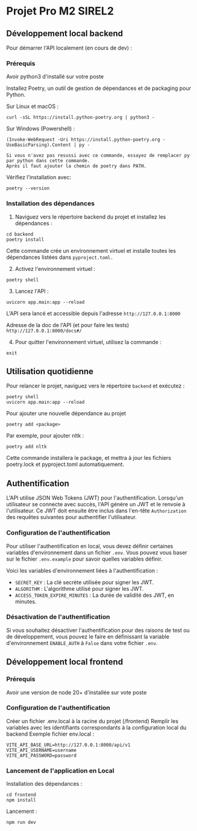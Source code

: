 # Projet Pro M2 SIREL2

## Développement local backend

Pour démarrer l'API localement (en cours de dev) :

### Prérequis

Avoir python3 d'installé sur votre poste

Installez Poetry, un outil de gestion de dépendances et de packaging pour Python.

Sur Linux et macOS :
```
curl -sSL https://install.python-poetry.org | python3 -
```

Sur Windows (Powershell) :
```
(Invoke-WebRequest -Uri https://install.python-poetry.org -UseBasicParsing).Content | py -

Si vous n'avez pas resussi avec ce commande, essayez de remplacer py par python dans cette commande.
Après il faut ajouter la chemin de poetry dans PATH.
```

Vérifiez l'installation avec:
```
poetry --version
```

### Installation des dépendances
1. Naviguez vers le répertoire backend du projet et installez les dépendances :

```
cd backend
poetry install
```

Cette commande crée un environnement virtuel et installe toutes les dépendances listées dans `pyproject.toml.`

2. Activez l'environnement virtuel :
```
poetry shell
```

3. Lancez l'API :
```
uvicorn app.main:app --reload
```

L'API sera lancé et accessible depuis l'adresse `http://127.0.0.1:8000`

Adresse de la doc de l'API (et pour faire les tests) `http://127.0.0.1:8000/docs#/`

4. Pour quitter l'environnement virtuel, utilisez la commande :
```
exit
```

## Utilisation quotidienne

Pour relancer le projet, naviguez vers le répertoire `backend` et exécutez :

```
poetry shell
uvicorn app.main:app --reload
```

Pour ajouter une nouvelle dépendance au projet
```
poetry add <package>
```

Par exemple, pour ajouter nltk :
```
poetry add nltk
```

Cette commande installera le package, et mettra à jour les fichiers poetry.lock et pyproject.toml automatiquement.


## Authentification

L'API utilise JSON Web Tokens (JWT) pour l'authentification. Lorsqu'un utilisateur se connecte avec succès, l'API génère un JWT et le renvoie à l'utilisateur. Ce JWT doit ensuite être inclus dans l'en-tête `Authorization` des requêtes suivantes pour authentifier l'utilisateur.

### Configuration de l'authentification

Pour utiliser l'authentification en local, vous devez définir certaines variables d'environnement dans un fichier `.env`. Vous pouvez vous baser sur le fichier `.env.example` pour savoir quelles variables définir.

Voici les variables d'environnement liées à l'authentification :

- `SECRET_KEY` : La clé secrète utilisée pour signer les JWT.
- `ALGORITHM` : L'algorithme utilisé pour signer les JWT.
- `ACCESS_TOKEN_EXPIRE_MINUTES` : La durée de validité des JWT, en minutes.

### Désactivation de l'authentification

Si vous souhaitez désactiver l'authentification pour des raisons de test ou de développement, vous pouvez le faire en définissant la variable d'environnement `ENABLE_AUTH` à `False` dans votre fichier `.env`.


## Développement local frontend

### Prérequis

Avoir une version de node 20+ d'installée sur vote poste

### Configuration de l'authentification

Créer un fichier .env.local à la racine du projet (/frontend)
Remplir les variables avec les identifiants correspondants à la configuration local du backend
Exemple fichier env.local :
```
VITE_API_BASE_URL=http://127.0.0.1:8000/api/v1
VITE_API_USERNAME=username
VITE_API_PASSWORD=password
```

### Lancement de l'application en Local

Installation des dépendances :

```
cd frontend
npm install
```

Lancement :

```
npm run dev
```
